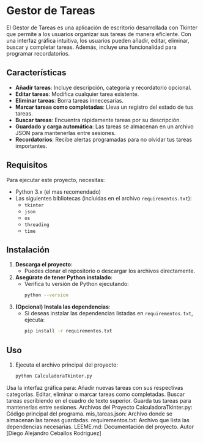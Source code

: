 # Gestor de Tareas


El Gestor de Tareas es una aplicación de escritorio desarrollada con Tkinter que permite a los usuarios organizar sus tareas de manera eficiente. Con una interfaz gráfica intuitiva, los usuarios pueden añadir, editar, eliminar, buscar y completar tareas. Además, incluye una funcionalidad para programar recordatorios.

## Características
- **Añadir tareas**: Incluye descripción, categoría y recordatorio opcional.
- **Editar tareas**: Modifica cualquier tarea existente.
- **Eliminar tareas**: Borra tareas innecesarias.
- **Marcar tareas como completadas**: Lleva un registro del estado de tus tareas.
- **Buscar tareas**: Encuentra rápidamente tareas por su descripción.
- **Guardado y carga automática**: Las tareas se almacenan en un archivo JSON para mantenerlas entre sesiones.
- **Recordatorios**: Recibe alertas programadas para no olvidar tus tareas importantes.

## Requisitos
Para ejecutar este proyecto, necesitas:
- Python 3.x (el mas recomendado)
- Las siguientes bibliotecas (incluidas en el archivo `requirementos.txt`):
  - `tkinter`
  - `json`
  - `os`
  - `threading`
  - `time`

## Instalación
1. **Descarga el proyecto**:
   - Puedes clonar el repositorio o descargar los archivos directamente.
2. **Asegúrate de tener Python instalado**:
   - Verifica tu versión de Python ejecutando:
     ```bash
     python --version
     ```
3. **(Opcional) Instala las dependencias**:
   - Si deseas instalar las dependencias listadas en `requirementos.txt`, ejecuta:
     ```bash
     pip install -r requirementos.txt
     ```

## Uso
1. Ejecuta el archivo principal del proyecto:
   ```bash
   python CalculadoraTkinter.py


Usa la interfaz gráfica para:
Añadir nuevas tareas con sus respectivas categorías.
Editar, eliminar o marcar tareas como completadas.
Buscar tareas escribiendo en el cuadro de texto superior.
Guarda tus tareas para mantenerlas entre sesiones.
Archivos del Proyecto
CalculadoraTkinter.py: Código principal del programa.
mis_tareas.json: Archivo donde se almacenan las tareas guardadas.
requirementos.txt: Archivo que lista las dependencias necesarias.
LEEME.md: Documentación del proyecto.
Autor
[Diego Alejandro Ceballos Rodriguez]




